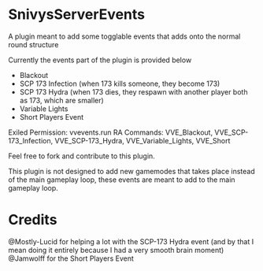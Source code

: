 # SnivysServerEvents

A plugin meant to add some togglable events that adds onto the normal round structure

Currently the events part of the plugin is provided below
- Blackout
- SCP 173 Infection (when 173 kills someone, they become 173)
- SCP 173 Hydra (when 173 dies, they respawn with another player both as 173, which are smaller)
- Variable Lights
- Short Players Event

Exiled Permission: vvevents.run
RA Commands: VVE_Blackout, VVE_SCP-173_Infection, VVE_SCP-173_Hydra, VVE_Variable_Lights, VVE_Short

Feel free to fork and contribute to this plugin.

This plugin is not designed to add new gamemodes that takes place instead of the main gameplay loop, these events are meant to add to the main gameplay loop.

# Credits
@Mostly-Lucid for helping a lot with the SCP-173 Hydra event (and by that I mean doing it entirely because I had a very smooth brain moment)
@Jamwolff for the Short Players Event
